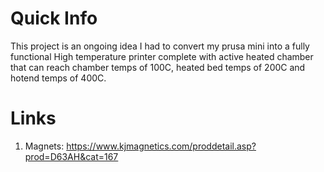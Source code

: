 # Quick Info
This project is an ongoing idea I had to convert my prusa mini into a fully functional High temperature printer complete with active heated chamber that can reach chamber temps of 100C, heated bed temps of 200C and hotend temps of 400C.

# Links
1. Magnets: https://www.kjmagnetics.com/proddetail.asp?prod=D63AH&cat=167

